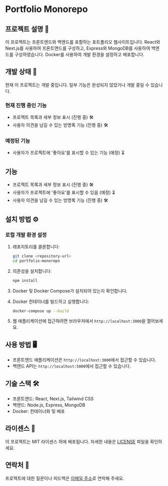 # Portfolio Monorepo

## 프로젝트 설명 📝

이 프로젝트는 프론트엔드와 백엔드를 포함하는 포트폴리오 웹사이트입니다. React와 Next.js를 사용하여 프론트엔드를 구성하고, Express와 MongoDB를 사용하여 백엔드를 구성하였습니다. Docker를 사용하여 개발 환경을 설정하고 배포합니다.

## 개발 상태 🚧

현재 이 프로젝트는 개발 중입니다. 일부 기능은 완성되지 않았거나 개발 중일 수 있습니다.

### 현재 진행 중인 기능

- 프로젝트 목록과 세부 정보 표시 (진행 중) 🛠️
- 사용자 의견을 남길 수 있는 방명록 기능 (진행 중) 🛠️

### 예정된 기능

- 사용자가 프로젝트에 '좋아요'를 표시할 수 있는 기능 (예정) ⏳

## 기능

- 프로젝트 목록과 세부 정보 표시 (진행 중) 🛠️
- 사용자가 프로젝트에 '좋아요'를 표시할 수 있음 (예정) ⏳
- 사용자 의견을 남길 수 있는 방명록 기능 (진행 중) 🛠️

## 설치 방법 ⚙️

### 로컬 개발 환경 설정

1. 레포지토리를 클론합니다:

   ```bash
   git clone <repository-url>
   cd portfolio-monorepo
   ```

2. 의존성을 설치합니다:

   ```bash
   npm install
   ```

3. Docker 및 Docker Compose가 설치되어 있는지 확인합니다.

4. Docker 컨테이너를 빌드하고 실행합니다:

   ```bash
   docker-compose up --build
   ```

5. 웹 애플리케이션에 접근하려면 브라우저에서 `http://localhost:3000`을 열어보세요.

## 사용 방법 🖥️

- 프론트엔드 애플리케이션은 `http://localhost:3000`에서 접근할 수 있습니다.
- 백엔드 API는 `http://localhost:5000`에서 접근할 수 있습니다.

## 기술 스택 🛠️

- 프론트엔드: React, Next.js, Tailwind CSS
- 백엔드: Node.js, Express, MongoDB
- Docker: 컨테이너화 및 배포

## 라이센스 📜

이 프로젝트는 MIT 라이센스 하에 배포됩니다. 자세한 내용은 [LICENSE](LICENSE) 파일을 확인하세요.

## 연락처 📧

프로젝트에 대한 질문이나 피드백은 [이메일 주소](dltk456@naver.com)로 연락해 주세요.
